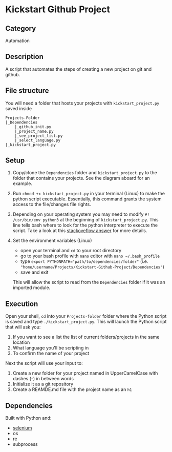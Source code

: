 # Kickstart Github Project
## Category
Automation
## Description
A script that automates the steps of creating a new project on git and github.
## File structure
You will need a folder that hosts your projects with `kickstart_project.py` saved inside
```
Projects-Folder
|_Dependencies
    |_github_init.py
    |_project_name.py
    |_see_project_list.py
    |_select_language.py
|_kickstart_project.py
```
## Setup
1. Copy/clone the `Dependencies` folder and `kickstart_project.py` to the folder that contains your projects. See the diagram aboard for an example.
2. Run `chmod +x kickstart_project.py` in your terminal (Linux) to make the python script executable. Essentially, this command grants the system access to the file/changes file rights.
3. Depending on your operating system you may need to modify `#! /usr/bin/env python3` at the beginning of `kickstart_project.py`. This line tells bash where to look for the python interpreter to execute the script. Take a look at this [stackoveflow answer](https://stackoverflow.com/questions/7670303/purpose-of-usr-bin-python3) for more details.
4. Set the environment variables (Linux)
    - open your terminal and `cd` to your root directory
    - go to your bash profile with `nano` editor with `nano ~/.bash_profile`
    - type `export PYTHONPATH="path/to/dependencies/folder"` (i.e. `"home/username/Projects/Kickstart-Github-Project/Dependencies"`)
    - save and exit

    This will allow the script to read from the `Dependencies` folder if it was an imported module.
## Execution
Open your shell, `cd` into your `Projects-folder` folder where the Python script is saved and type `./kickstart_project.py`. This will launch the Python script that will ask you:
1. If you want to see a list the list of current folders/projects in the same location
2. What language you'll be scripting in
3. To confirm the name of your project

Next the script will use your input to:
1. Create a new folder for your project named in UpperCamelCase with dashes (-) in between words
2. Initialize it as a git repository
3. Create a REAMDE.md file  with the project name as an `h1`
## Dependencies
Built with Python and:
- [selenium](https://selenium-python.readthedocs.io/index.html)
- os
- re
- subprocess